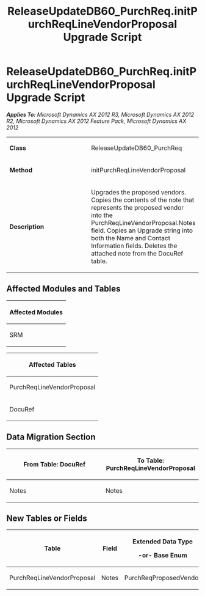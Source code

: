 ﻿---
title: ReleaseUpdateDB60_PurchReq.initPurchReqLineVendorProposal Upgrade Script
TOCTitle: ReleaseUpdateDB60_PurchReq.initPurchReqLineVendorProposal Upgrade Script
ms:assetid: 20ab0219-5254-bab2-04f0-7343bfe729b5
ms:mtpsurl: https://msdn.microsoft.com/en-us/library/JJ684900(v=AX.60)
ms:contentKeyID: 49707102
ms.date: 05/18/2015
mtps_version: v=AX.60
---

# ReleaseUpdateDB60\_PurchReq.initPurchReqLineVendorProposal Upgrade Script 


_**Applies To:** Microsoft Dynamics AX 2012 R3, Microsoft Dynamics AX 2012 R2, Microsoft Dynamics AX 2012 Feature Pack, Microsoft Dynamics AX 2012_

<table>
<colgroup>
<col style="width: 50%" />
<col style="width: 50%" />
</colgroup>
<tbody>
<tr class="odd">
<td><p><strong>Class</strong></p></td>
<td><p>ReleaseUpdateDB60_PurchReq</p></td>
</tr>
<tr class="even">
<td><p><strong>Method</strong></p></td>
<td><p>initPurchReqLineVendorProposal</p></td>
</tr>
<tr class="odd">
<td><p><strong>Description</strong></p></td>
<td><p>Upgrades the proposed vendors. Copies the contents of the note that represents the proposed vendor into the PurchReqLineVendorProposal.Notes field. Copies an Upgrade string into both the Name and Contact Information fields. Deletes the attached note from the DocuRef table.</p></td>
</tr>
</tbody>
</table>


## Affected Modules and Tables

<table>
<colgroup>
<col style="width: 100%" />
</colgroup>
<thead>
<tr class="header">
<th><p>Affected Modules</p></th>
</tr>
</thead>
<tbody>
<tr class="odd">
<td><p>SRM</p></td>
</tr>
</tbody>
</table>


<table>
<colgroup>
<col style="width: 100%" />
</colgroup>
<thead>
<tr class="header">
<th><p>Affected Tables</p></th>
</tr>
</thead>
<tbody>
<tr class="odd">
<td><p>PurchReqLineVendorProposal</p></td>
</tr>
<tr class="even">
<td><p>DocuRef</p></td>
</tr>
</tbody>
</table>


## Data Migration Section

<table>
<colgroup>
<col style="width: 50%" />
<col style="width: 50%" />
</colgroup>
<thead>
<tr class="header">
<th><p>From Table: DocuRef</p></th>
<th><p>To Table: PurchReqLineVendorProposal</p></th>
</tr>
</thead>
<tbody>
<tr class="odd">
<td><p>Notes</p></td>
<td><p>Notes</p></td>
</tr>
</tbody>
</table>


## New Tables or Fields

<table>
<colgroup>
<col style="width: 33%" />
<col style="width: 33%" />
<col style="width: 33%" />
</colgroup>
<thead>
<tr class="header">
<th><p>Table</p></th>
<th><p>Field</p></th>
<th><p>Extended Data Type</p>
<p>-or- Base Enum</p></th>
</tr>
</thead>
<tbody>
<tr class="odd">
<td><p>PurchReqLineVendorProposal</p></td>
<td><p>Notes</p></td>
<td><p>PurchReqProposedVendor</p></td>
</tr>
</tbody>
</table>

  


